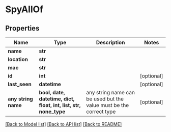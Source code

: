 # SpyAllOf


## Properties
Name | Type | Description | Notes
------------ | ------------- | ------------- | -------------
**name** | **str** |  | 
**location** | **str** |  | 
**mac** | **str** |  | 
**id** | **int** |  | [optional] 
**last_seen** | **datetime** |  | [optional] 
**any string name** | **bool, date, datetime, dict, float, int, list, str, none_type** | any string name can be used but the value must be the correct type | [optional]

[[Back to Model list]](../README.md#documentation-for-models) [[Back to API list]](../README.md#documentation-for-api-endpoints) [[Back to README]](../README.md)


